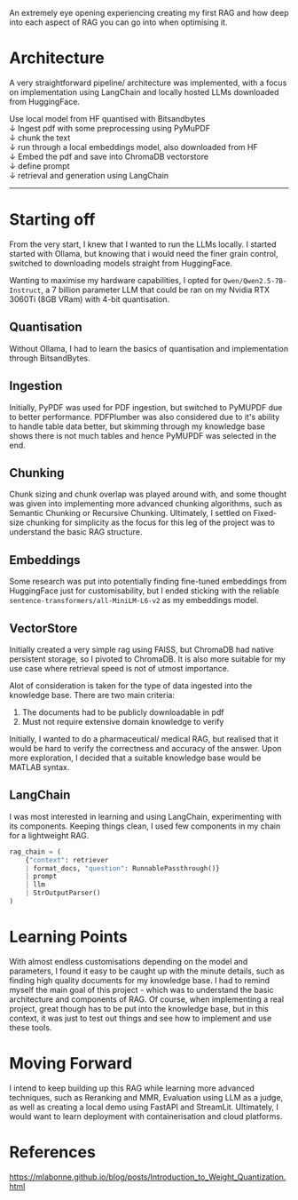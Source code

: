 An extremely eye opening experiencing creating my first RAG and how deep into each aspect of RAG you can go into when optimising it. 
# Architecture
A very straightforward pipeline/ architecture was implemented, with a focus on implementation using LangChain  and locally hosted LLMs downloaded from HuggingFace.

Use local model from HF quantised with Bitsandbytes  
↓
Ingest pdf with some preprocessing using PyMuPDF  
↓
chunk the text  
↓
run through a local embeddings model, also downloaded from HF  
↓
Embed the pdf and save into ChromaDB vectorstore  
↓
define prompt  
↓
retrieval and generation using LangChain  

---
# Starting off
From the very start, I knew that I wanted to run the LLMs locally. I started started with Ollama, but knowing that i would need the finer grain control, switched to downloading models straight from HuggingFace. 

Wanting to maximise my hardware capabilities, I opted for `Qwen/Qwen2.5-7B-Instruct`, a 7 billion parameter LLM that could be ran on my Nvidia RTX 3060Ti (8GB VRam) with 4-bit quantisation.
## Quantisation
Without Ollama, I had to learn the basics of quantisation and implementation through BitsandBytes.
## Ingestion
Initially, PyPDF was used for PDF ingestion, but switched to PyMUPDF due to better performance. PDFPlumber was also considered due to it's ability to handle table data better, but skimming through my knowledge base shows there is not much tables and hence PyMUPDF was selected in the end.
## Chunking
Chunk sizing and chunk overlap was played around with, and some thought was given into implementing more advanced chunking algorithms, such as Semantic Chunking or Recursive Chunking. Ultimately, I settled on Fixed-size chunking for simplicity as the focus for this leg of the project was to understand the basic RAG structure. 
## Embeddings
Some research was put into potentially finding fine-tuned embeddings from HuggingFace just for customisability, but I ended sticking with the reliable `sentence-transformers/all-MiniLM-L6-v2` as my embeddings model.
## VectorStore
Initially created a very simple rag using FAISS, but ChromaDB had native persistent storage, so I pivoted to ChromaDB. It is also more suitable for my use case where retrieval speed is not of utmost importance.

Alot of consideration is taken for the type of data ingested into the knowledge base. There are two main criteria:
1. The documents had to be publicly downloadable in pdf
2. Must not require extensive domain knowledge to verify

Initially, I wanted to do a pharmaceutical/ medical RAG, but realised that it would be hard to verify the correctness and accuracy of the answer. Upon more exploration, I decided that a suitable knowledge base would be MATLAB syntax. 
## LangChain
I was most interested in learning and using LangChain, experimenting with its components. Keeping things clean, I used few components in my chain for a lightweight RAG.
```python
rag_chain = (
    {"context": retriever 
    | format_docs, "question": RunnablePassthrough()}
    | prompt
    | llm
    | StrOutputParser()
)
```

# Learning Points
With almost endless customisations depending on the model and parameters, I found it easy to be caught up with the minute details, such as finding high quality documents for my knowledge base. I had to remind myself the main goal of this project - which was to understand the basic architecture and components of RAG. Of course, when implementing a real project, great though has to be put into the knowledge base, but in this context, it was just to test out things and see how to implement and use these tools.
# Moving Forward
I intend to keep building up this RAG while learning more advanced techniques, such as  Reranking and MMR, Evaluation using LLM as a judge, as well as creating a local demo using FastAPI and StreamLit. Ultimately, I would want to learn deployment with containerisation and cloud platforms.

# References
 https://mlabonne.github.io/blog/posts/Introduction_to_Weight_Quantization.html
